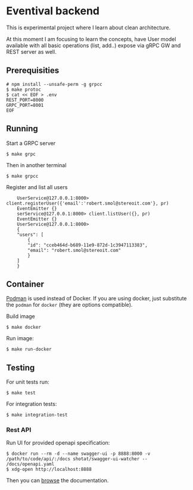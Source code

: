 # Eventival backend

This is experimental project where I learn about clean architecture.

At this moment I am focusing to learn the concepts, have User model available with all basic operations (list, add..) expose via gRPC GW and REST server as well.

## Prerequisities

```
# npm install --unsafe-perm -g grpcc
$ make protoc
$ cat << EOF > .env
REST_PORT=8000 
GRPC_PORT=8001
EOF
```


## Running

Start a GRPC server

`$ make grpc` 

Then in another terminal

`$ make grpcc`

Register and list all users

```
    UserService@127.0.0.1:8000> client.registerUser({'email':'robert.smol@stereoit.com'}, pr)
    EventEmitter {}
    serService@127.0.0.1:8000> client.listUser({}, pr)
    EventEmitter {}
    UserService@127.0.0.1:8000> 
    {
    "users": [
        {
        "id": "cceb464d-b689-11e9-872d-1c3947113383",
        "email": "robert.smol@stereoit.com"
        }
    ]
    }
```

## Container

[Podman](https://podman.io/getting-started/installation) is used instead of Docker. If you are using docker, just substitute the `podman` for `docker` (they are options compatible).

Build image

`$ make docker`

Run image:

`$ make run-docker`


## Testing

For unit tests run:

    $ make test

For integration tests:

    $ make integration-test


### Rest API

Run UI for provided openapi specification:

    $ docker run --rm -d --name swagger-ui -p 8888:8000 -v /path/to/code/api/:/docs shotat/swagger-ui-watcher -- /docs/openapi.yaml
    $ xdg-open http://localhost:8888

Then you can [browse](http://localhost:8888) the documentation.

